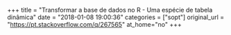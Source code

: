 +++
title = "Transformar a base de dados no R - Uma espécie de tabela dinâmica"
date = "2018-01-08 19:00:36"
categories = ["sopt"]
original_url = "https://pt.stackoverflow.com/q/267565"
at_home="no"
+++

